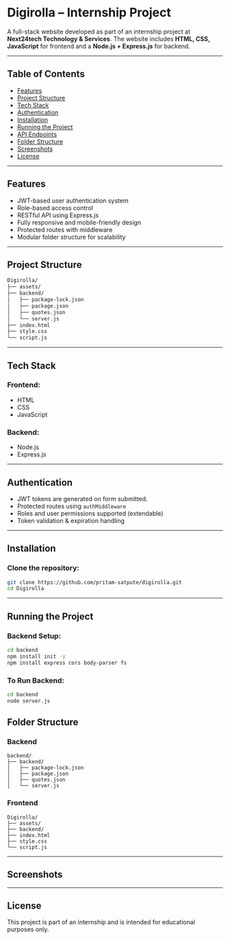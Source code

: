 # Digirolla – Internship Project

A full-stack website developed as part of an internship project at **Next24tech Technology & Services**. The website includes **HTML, CSS, JavaScript** for frontend and a **Node.js + Express.js** for backend.

---

## Table of Contents

- [Features](#-features)
- [Project Structure](#-project-structure)
- [Tech Stack](#️-tech-stack)
- [Authentication](#-authentication)
- [Installation](#-installation)
- [Running the Project](#-running-the-project)
- [API Endpoints](#-api-endpoints)
- [Folder Structure](#️-folder-structure)
- [Screenshots](#-screenshots)
- [License](#-license)

---

## Features

- JWT-based user authentication system
- Role-based access control
- RESTful API using Express.js
- Fully responsive and mobile-friendly design
- Protected routes with middleware
- Modular folder structure for scalability

---

## Project Structure

```bash
Digirolla/
├── assets/ 
├── backend/
│   ├── package-lock.json
│   ├── package.json
│   ├── quotes.json
│   └── server.js
├── index.html
├── style.css
└── script.js
```

---

## Tech Stack

### Frontend:
- HTML
- CSS
- JavaScript

### Backend:
- Node.js
- Express.js

---

## Authentication

- JWT tokens are generated on form submitted.
- Protected routes using `authMiddleware`
- Roles and user permissions supported (extendable)
- Token validation & expiration handling

---

## Installation

### Clone the repository:
```bash
git clone https://github.com/pritam-satpute/digirolla.git
cd Digirolla
```

---

##  Running the Project

### Backend Setup:
```bash
cd backend
npm install init -y
npm install express cors body-parser fs
```
### To Run Backend:
```bash
cd backend
node server.js
```

## Folder Structure

### Backend
```
backend/
├── backend/
│   ├── package-lock.json
│   ├── package.json
│   ├── quotes.json
│   └── server.js

```

### Frontend
```
Digirolla/
├── assets/
├── backend/
├── index.html
├── style.css
└── script.js

```

---

## Screenshots


---

## License

This project is part of an internship and is intended for educational purposes only.
